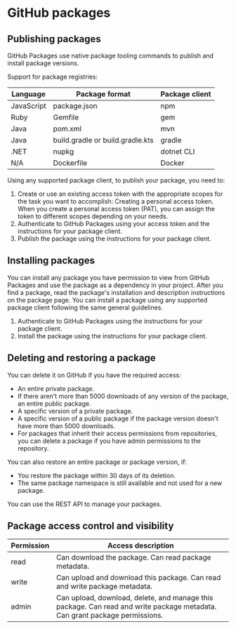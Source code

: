 # GitHub packages
## Publishing packages
GitHub Packages use native package tooling commands to publish and install package versions.

Support for package registries:

|Language|Package format|Package client|
|---|---|---|
|JavaScript|package.json|npm|
|Ruby|Gemfile|gem|
|Java|pom.xml|mvn|
|Java|build.gradle or build.gradle.kts|gradle|
|.NET|nupkg|dotnet CLI|
|N/A|Dockerfile|Docker|

Using any supported package client, to publish your package, you need to:

1. Create or use an existing access token with the appropriate scopes for the task you want to accomplish: Creating a personal access token. When you create a personal access token (PAT), you can assign the token to different scopes depending on your needs. 
2. Authenticate to GitHub Packages using your access token and the instructions for your package client.
3. Publish the package using the instructions for your package client.

## Installing packages
You can install any package you have permission to view from GitHub Packages and use the package as a dependency in your project. After you find a package, read the package's installation and description instructions on the package page. You can install a package using any supported package client following the same general guidelines.

1. Authenticate to GitHub Packages using the instructions for your package client.
2. Install the package using the instructions for your package client.

## Deleting and restoring a package
You can delete it on GitHub if you have the required access:

- An entire private package.
- If there aren't more than 5000 downloads of any version of the package, an entire public package.
- A specific version of a private package.
- A specific version of a public package if the package version doesn't have more than 5000 downloads.
- For packages that inherit their access permissions from repositories, you can delete a package if you have admin permissions to the repository.

You can also restore an entire package or package version, if:

- You restore the package within 30 days of its deletion.
- The same package namespace is still available and not used for a new package.

You can use the REST API to manage your packages.

## Package access control and visibility

|Permission |Access description|
|---|---|
|read|Can download the package. Can read package metadata.|
|write|Can upload and download this package. Can read and write package metadata.|
|admin|Can upload, download, delete, and manage this package. Can read and write package metadata. Can grant package permissions.|